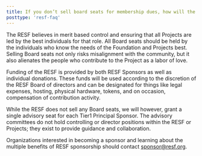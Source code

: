 ```yaml
---
title: If you don’t sell board seats for membership dues, how will the Projects be funded?
posttype: 'resf-faq'
---
```


The RESF believes in merit based control and ensuring that all Projects are led by the best individuals for that role. All Board seats should be held by the individuals who know the needs of the Foundation and Projects best. Selling Board seats not only risks misalignment with the community, but it also alienates the people who contribute to the Project as a labor of love.

Funding of the RESF is provided by both RESF Sponsors as well as individual donations. These funds will be used according to  the discretion of the RESF Board of directors and can be designated for things like legal expenses, hosting, physical hardware, tokens, and on occasion, compensation of contribution activity.

While the RESF does not sell any Board seats, we will however, grant a single advisory seat for each Tier1 Principal Sponsor. The advisory committees do not hold controlling or director positions within the RESF or Projects; they exist to provide guidance and collaboration.

Organizations interested in becoming a sponsor and learning about the multiple benefits of RESF sponsorship should contact sponsor@resf.org. 